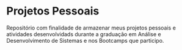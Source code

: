# Projetos Pessoais
Repositório com finalidade de armazenar meus projetos pessoais e atividades desenvolvidads durante a graduação em Análise e Desenvolvimento de Sistemas e nos Bootcamps que participo.

